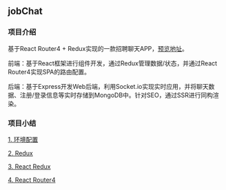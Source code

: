 
## jobChat

### 项目介绍

基于React Router4 + Redux实现的一款招聘聊天APP，[预览地址](jobchat.biangl.com)。

前端：基于React框架进行组件开发，通过Redux管理数据/状态，并通过React Router4实现SPA的路由配置。

后端：基于Express开发Web后端，利用Socket.io实现实时应用，并将聊天数据、注册/登录信息等实时存储到MongoDB中。针对SEO，通过SSR进行同构渲染。

### 项目小结

[1. 环境配置](https://github.com/Bian2017/jobChat/blob/master/docs/1.%20%E7%8E%AF%E5%A2%83%E9%85%8D%E7%BD%AE.md)

[2. Redux](https://github.com/Bian2017/jobChat/blob/master/docs/2.%20Redux.md)

[3. React Redux](https://github.com/Bian2017/jobChat/blob/master/docs/3.%20React%20Redux.md)

[4. React Router4](https://github.com/Bian2017/jobChat/blob/master/docs/4.%20React%20Router4.md)